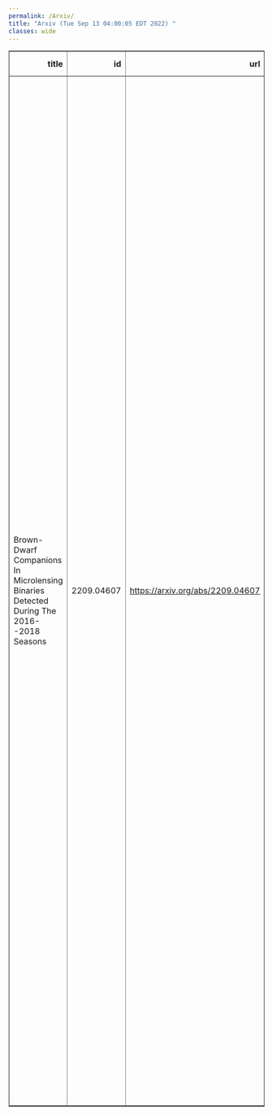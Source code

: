 ```yaml
---
permalink: /Arxiv/
title: "Arxiv (Tue Sep 13 04:00:05 EDT 2022) "
classes: wide
---
```

<table border="1" class="dataframe">
  <thead>
    <tr style="text-align: right;">
      <th>title</th>
      <th>id</th>
      <th>url</th>
      <th>authors</th>
      <th>Local Authors</th>
    </tr>
  </thead>
  <tbody>
    <tr>
      <td>Brown-Dwarf Companions In Microlensing Binaries Detected During The   2016--2018 Seasons</td>
      <td>2209.04607</td>
      <td><a href="https://arxiv.org/abs/2209.04607" target="_blank">https://arxiv.org/abs/2209.04607</a></td>
      <td>Cheongho Han, Yoon-Hyun Ryu, In-Gu Shin, Youn Kil Jung, Doeon Kim, Yuki Hirao, Valerio Bozza, Michael D. Albrow, Weicheng Zang, Andrzej Udalski, Ian A. Bond, Sun-Ju Chung, Andrew Gould, Kyu-Ha Hwang, Yossi Shvartzvald, Hongjing Yang, Sang-Mok Cha, Dong-Jin Kim, Hyoun-Woo Kim, Seung-Lee Kim, Chung-Uk Lee, Dong-Joo Lee, Jennifer C. Yee, Yongseok Lee, Byeong-Gon Park, Richard W. Pogge, Przemek Mróz, Michał K. Szymański, Jan Skowron, Radek Poleski, Igor Soszyński, Paweł Pietrukowicz, Szymon Kozłowski, Krzysztof Ulaczyk, Krzysztof A. Rybicki, Patryk Iwanek, Marcin Wrona, Fumio Abe, Richard Barry, David P. Bennett, Aparna Bhattacharya, Hirosame Fujii, Akihiko Fukui, Stela Ishitani Silva, Rintaro Kirikawa, Iona Kondo, Naoki Koshimoto, Yutaka Matsubara, Sho Matsumoto, Shota Miyazaki, Yasushi Muraki, Arisa Okamura, Greg Olmschenk, Clément Ranc, Nicholas J. Rattenbury, Yuki Satoh, Takahiro Sumi, Daisuke Suzuki, Taiga Toda, Paul J. Tristram, Aikaterini Vandorou, Hibiki Yama, Yoshitaka Itow</td>
      <td>Andrew Gould, Richard Pogge</td>
    </tr>
  </tbody>
</table>